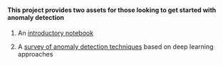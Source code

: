 #### This project provides two assets for those looking to get started with anomaly detection

1. An [introductory notebook](code/anomaly_detection_intro.ipynb)

2. A [survey of anomaly detection techniques](ADsurvey.pdf) based on deep learning approaches
